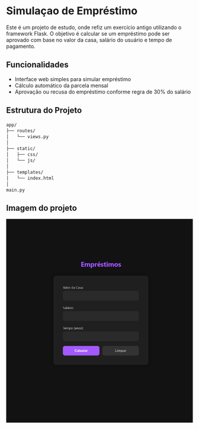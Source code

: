 # Simulaçao de Empréstimo

Este é um projeto de estudo, onde refiz um exercício antigo utilizando o framework Flask.
O objetivo é calcular se um empréstimo pode ser aprovado com base no valor da casa, salário do usuário e tempo de pagamento.

## Funcionalidades

- Interface web simples para simular empréstimo
- Cálculo automático da parcela mensal
- Aprovação ou recusa do empréstimo conforme regra de 30% do salário

## Estrutura do Projeto

```
app/
├── routes/
│   └── views.py
│
├── static/
│   ├── css/
│   └── js/
│
├── templates/
│   └── index.html
│
main.py
```

## Imagem do projeto
![Imagem do projeto](app/static/project/projeto.png)
